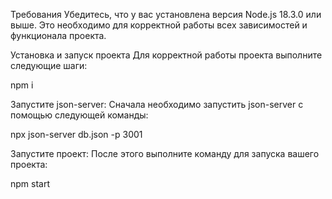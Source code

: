Требования
Убедитесь, что у вас установлена версия Node.js 18.3.0 или выше. Это необходимо для корректной работы всех зависимостей и функционала проекта.

Установка и запуск проекта
Для корректной работы проекта выполните следующие шаги:

npm i

Запустите json-server: Сначала необходимо запустить json-server с помощью следующей команды:

npx json-server db.json -p 3001

Запустите проект: После этого выполните команду для запуска вашего проекта:

npm start
